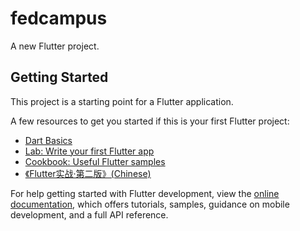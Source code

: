 # fedcampus

A new Flutter project.

## Getting Started

This project is a starting point for a Flutter application.

A few resources to get you started if this is your first Flutter project:

- [Dart Basics](https://dart.dev/language)
- [Lab: Write your first Flutter app](https://docs.flutter.dev/get-started/codelab)
- [Cookbook: Useful Flutter samples](https://docs.flutter.dev/cookbook)
- [《Flutter实战·第二版》(Chinese)](https://book.flutterchina.club/)

For help getting started with Flutter development, view the
[online documentation](https://docs.flutter.dev/), which offers tutorials,
samples, guidance on mobile development, and a full API reference.
